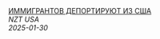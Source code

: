 <!--2025-01-30 01:32:20-->
<div class="yb">
  <a class="nodecor" href="/index.html?rabota/immigrantov_deportirujut_iz_ssha">
    <img class="preview" data-videoid="TGeRosfHsCk" src="https://i1.ytimg.com/vi/TGeRosfHsCk/hqdefault.jpg" align="middle" alt="">
  </a>
  <div class="inlbl text">
    <a class="nodecor" href="/index.html?rabota/immigrantov_deportirujut_iz_ssha">ИММИГРАНТОВ ДЕПОРТИРУЮТ ИЗ США</a><br>
    <i class="smaller2">NZT USA</i><br>
    <i class="smaller3">2025-01-30</i>
  </div>
</div>
